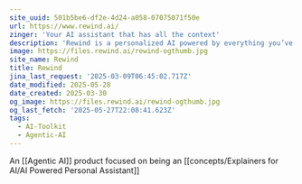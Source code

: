 ```yaml
---
site_uuid: 501b5be6-df2e-4d24-a058-07075071f50e
url: https://www.rewind.ai/
zinger: 'Your AI assistant that has all the context'
description: 'Rewind is a personalized AI powered by everything you’ve seen, said, or heard.'
image: https://files.rewind.ai/rewind-ogthumb.jpg
site_name: Rewind
title: Rewind
jina_last_request: '2025-03-09T06:45:02.717Z'
date_modified: 2025-05-28
date_created: 2025-03-30
og_image: https://files.rewind.ai/rewind-ogthumb.jpg
og_last_fetch: '2025-05-27T22:08:41.623Z'
tags:
  - AI-Toolkit
  - Agentic-AI
---
```


An [[Agentic AI]] product focused on being an [[concepts/Explainers for AI/AI Powered Personal Assistant]]

